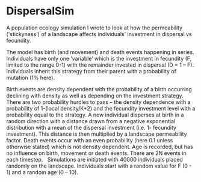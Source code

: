 # DispersalSim
A population ecology simulation I wrote to look at how the permeability ('stickyness') of a landscape affects individuals' investment in dispersal vs fecundity. 

The model has birth (and movement) and death events happening in series.  Individuals have only one ‘variable’ which is the investment in fecundity (F, limited to the range 0-1) with the remainder invested in dispersal (D = 1 – F).  Individuals inherit this strategy from their parent with a probability of mutation (1% here).

Birth events are density dependent with the probability of a birth occurring declining with density as well as depending on the investment strategy. There are two probability hurdles to pass – the density dependence with a probability of 1-(local density/K*2) and the fecundity investment level with a probability equal to the strategy. A new individual disperses at birth in a random direction with a distance drawn from a negative exponential distribution with a mean of the dispersal investment (i.e. 1- fecundity investment). This distance is then multiplied by a landscape permeability factor.
Death events occur with an even probability (here 0.1 unless otherwise stated) which is not density dependent.
Age is recorded, but has no influence on birth, movement or death events.
There are 2N events in each timestep.  
Simulations are initiated with 40000 individuals placed randomly on the landscape. Individuals start with a random value for F (0 - 1) and a random age (0 – 10).
